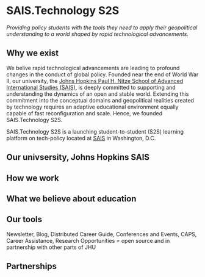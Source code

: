 # SAIS.Technology S2S

*Providing policy students with the tools they need to apply their geopolitical understanding to a world shaped by rapid technological advancements.*

## Why we exist

We belive rapid technological advancements are leading to profound changes in the conduct of global policy. Founded near the end of World War II, our university, the [Johns Hopkins Paul H. Nitze School of Advanced International Studies (SAIS)](https://www.sais-jhu.edu/), is deeply committed to supporting and understanding the dynamics of an open and stable world. Extending this commitment into the conceptual domains and geopolitical realities created by technology requires an adaptive educational environment equally capable of fast reconfiguration and scale. Hence, we founded SAIS.Technology S2S. 

SAIS.Technology S2S is a launching student-to-student (S2S) learning platform on tech-policy located at [SAIS](https://www.sais-jhu.edu/) in Washington, D.C. 

## Our univsersity, Johns Hopkins SAIS

## How we work

## What we believe about education

## Our tools

Newsletter, Blog, Distributed Career Guide, Conferences and Events, CAPS, Career Assistance, Research Opportunities = open source and in partnership with other parts of JHU

## Partnerships







